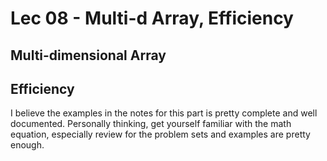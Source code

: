 # Lec 08 - Multi-d Array, Efficiency

## Multi-dimensional Array

## Efficiency

I believe the examples in the notes for this part is pretty complete and well documented. Personally thinking, get yourself familiar with the math equation, especially review for the problem sets and examples are pretty enough.
